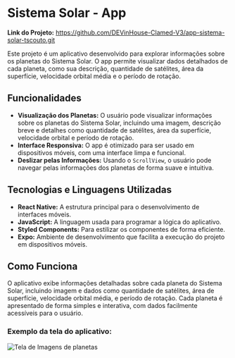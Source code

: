 # Sistema Solar - App

**Link do Projeto:** https://github.com/DEVinHouse-Clamed-V3/app-sistema-solar-tscouto.git

Este projeto é um aplicativo desenvolvido para explorar informações sobre os planetas do Sistema Solar. O app permite visualizar dados detalhados de cada planeta, como sua descrição, quantidade de satélites, área da superfície, velocidade orbital média e o período de rotação.

## Funcionalidades

- **Visualização dos Planetas:** O usuário pode visualizar informações sobre os planetas do Sistema Solar, incluindo uma imagem, descrição breve e detalhes como quantidade de satélites, área da superfície, velocidade orbital e período de rotação.
- **Interface Responsiva:** O app é otimizado para ser usado em dispositivos móveis, com uma interface limpa e funcional.
- **Deslizar pelas Informações:** Usando o `ScrollView`, o usuário pode navegar pelas informações dos planetas de forma suave e intuitiva.

## Tecnologias e Linguagens Utilizadas

- **React Native:** A estrutura principal para o desenvolvimento de interfaces móveis.
- **JavaScript:** A linguagem usada para programar a lógica do aplicativo.
- **Styled Components:** Para estilizar os componentes de forma eficiente.
- **Expo:** Ambiente de desenvolvimento que facilita a execução do projeto em dispositivos móveis.

## Como Funciona

O aplicativo exibe informações detalhadas sobre cada planeta do Sistema Solar, incluindo imagem e dados como quantidade de satélites, área de superfície, velocidade orbital média, e período de rotação. Cada planeta é apresentado de forma simples e interativa, com dados facilmente acessíveis para o usuário.

### Exemplo da tela do aplicativo:
![Tela de Imagens de planetas](https://github.com/user-attachments/assets/0327076a-7c9c-4cdb-ae8e-94c65c0b7702)



